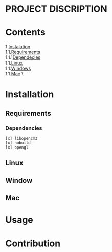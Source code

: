 # PROJECT DISCRIPTION

# Contents
1.[Instalation](#Instalation) \
    1.1.[Requirements](##Reguirements) \
        1.1.1[Dependecies](###Dependecies) \
    1.1.[Linux](##Linux) \
    1.1.[Windows](##Windows) \
    1.1.[Mac](##Mac) \

# Installation

## Requirements

### Dependencies
    [x] libopencm3
    [x] nobuild
    [x] opengl 
## Linux

## Window

## Mac

# Usage

# Contribution
